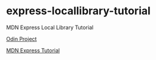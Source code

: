 # express-locallibrary-tutorial
MDN Express Local Library Tutorial

[Odin Project](https://web.archive.org/web/20210127014501/https://www.theodinproject.com/courses/nodejs/lessons/express-105-forms-and-deployment)

[MDN Express Tutorial](https://developer.mozilla.org/en-US/docs/Learn/Server-side/Express_Nodejs/Tutorial_local_library_website)

